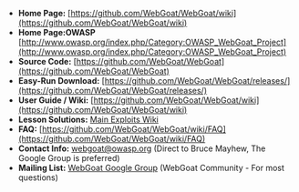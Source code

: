 * **Home Page:**              [https://github.com/WebGoat/WebGoat/wiki](https://github.com/WebGoat/WebGoat/wiki)
* **Home Page:OWASP**         [http://www.owasp.org/index.php/Category:OWASP_WebGoat_Project](http://www.owasp.org/index.php/Category:OWASP_WebGoat_Project)
* **Source Code:**            [https://github.com/WebGoat/WebGoat](https://github.com/WebGoat/WebGoat)
* **Easy-Run Download:**     [https://github.com/WebGoat/WebGoat/releases/](https://github.com/WebGoat/WebGoat/releases/) 
* **User Guide / Wiki:**            [https://github.com/WebGoat/WebGoat/wiki](https://github.com/WebGoat/WebGoat/wiki)
* **Lesson Solutions:** [Main Exploits Wiki](https://github.com/WebGoat/WebGoat/wiki/Main-Exploits)
* **FAQ:**                   [https://github.com/WebGoat/WebGoat/wiki/FAQ](https://github.com/WebGoat/WebGoat/wiki/FAQ)
* **Contact Info:** [webgoat@owasp.org](webgoat@owasp.org) (Direct to Bruce Mayhew, The Google Group is preferred)
* **Mailing List:** [WebGoat Google Group](https://groups.google.com/a/owasp.org/forum/#!forum/webgoat-project) (WebGoat Community - For most questions)